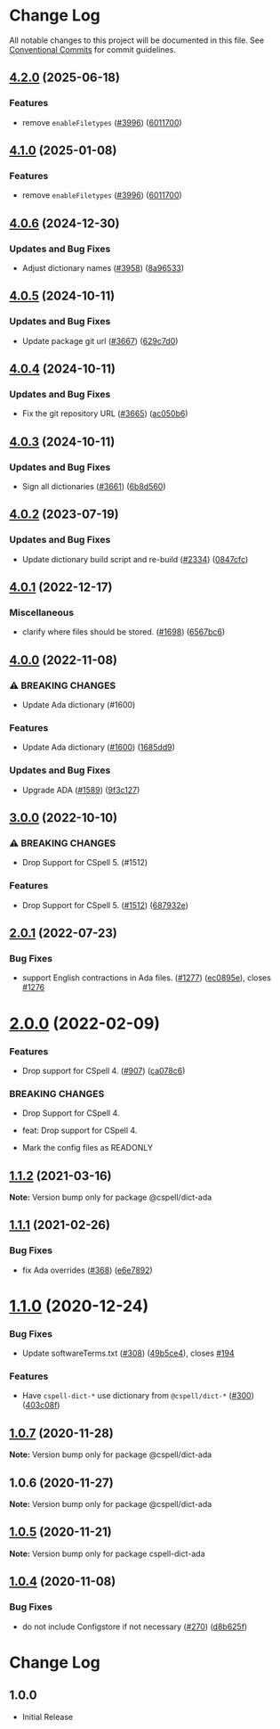 # Change Log

All notable changes to this project will be documented in this file.
See [Conventional Commits](https://conventionalcommits.org) for commit guidelines.

## [4.2.0](https://github.com/JoshuaKGoldberg/cspell-dicts/compare/@cspell/dict-ada@4.1.0...@cspell/dict-ada@4.2.0) (2025-06-18)


### Features

* remove `enableFiletypes` ([#3996](https://github.com/JoshuaKGoldberg/cspell-dicts/issues/3996)) ([6011700](https://github.com/JoshuaKGoldberg/cspell-dicts/commit/6011700cc2d90edd2048f293fe2235b6212a805a))

## [4.1.0](https://github.com/streetsidesoftware/cspell-dicts/compare/@cspell/dict-ada@4.0.6...@cspell/dict-ada@4.1.0) (2025-01-08)


### Features

* remove `enableFiletypes` ([#3996](https://github.com/streetsidesoftware/cspell-dicts/issues/3996)) ([6011700](https://github.com/streetsidesoftware/cspell-dicts/commit/6011700cc2d90edd2048f293fe2235b6212a805a))

## [4.0.6](https://github.com/streetsidesoftware/cspell-dicts/compare/@cspell/dict-ada@4.0.5...@cspell/dict-ada@4.0.6) (2024-12-30)


### Updates and Bug Fixes

* Adjust dictionary names ([#3958](https://github.com/streetsidesoftware/cspell-dicts/issues/3958)) ([8a96533](https://github.com/streetsidesoftware/cspell-dicts/commit/8a96533bec21280103740868b81559437c413501))

## [4.0.5](https://github.com/streetsidesoftware/cspell-dicts/compare/@cspell/dict-ada@4.0.4...@cspell/dict-ada@4.0.5) (2024-10-11)


### Updates and Bug Fixes

* Update package git url ([#3667](https://github.com/streetsidesoftware/cspell-dicts/issues/3667)) ([629c7d0](https://github.com/streetsidesoftware/cspell-dicts/commit/629c7d0a5e1bacad1d3874b1f8372edc3494ef97))

## [4.0.4](https://github.com/streetsidesoftware/cspell-dicts/compare/@cspell/dict-ada@4.0.3...@cspell/dict-ada@4.0.4) (2024-10-11)


### Updates and Bug Fixes

* Fix the git repository URL ([#3665](https://github.com/streetsidesoftware/cspell-dicts/issues/3665)) ([ac050b6](https://github.com/streetsidesoftware/cspell-dicts/commit/ac050b697d57820109995e92fac5ccc32ced1723))

## [4.0.3](https://github.com/streetsidesoftware/cspell-dicts/compare/@cspell/dict-ada@4.0.2...@cspell/dict-ada@4.0.3) (2024-10-11)


### Updates and Bug Fixes

* Sign all dictionaries ([#3661](https://github.com/streetsidesoftware/cspell-dicts/issues/3661)) ([6b8d560](https://github.com/streetsidesoftware/cspell-dicts/commit/6b8d560cf51a593458ce42bca415859f872cfc97))

## [4.0.2](https://github.com/streetsidesoftware/cspell-dicts/compare/@cspell/dict-ada@4.0.1...@cspell/dict-ada@4.0.2) (2023-07-19)


### Updates and Bug Fixes

* Update dictionary build script and re-build ([#2334](https://github.com/streetsidesoftware/cspell-dicts/issues/2334)) ([0847cfc](https://github.com/streetsidesoftware/cspell-dicts/commit/0847cfc9623018940e7761e08eeba0ec7c0a320e))

## [4.0.1](https://github.com/streetsidesoftware/cspell-dicts/compare/@cspell/dict-ada@4.0.0...@cspell/dict-ada@4.0.1) (2022-12-17)


### Miscellaneous

* clarify where files should be stored. ([#1698](https://github.com/streetsidesoftware/cspell-dicts/issues/1698)) ([6567bc6](https://github.com/streetsidesoftware/cspell-dicts/commit/6567bc62130404cb32945bdcc3bf07316c839396))

## [4.0.0](https://github.com/streetsidesoftware/cspell-dicts/compare/@cspell/dict-ada@3.0.0...@cspell/dict-ada@4.0.0) (2022-11-08)


### ⚠ BREAKING CHANGES

* Update Ada dictionary (#1600)

### Features

* Update Ada dictionary ([#1600](https://github.com/streetsidesoftware/cspell-dicts/issues/1600)) ([1685dd9](https://github.com/streetsidesoftware/cspell-dicts/commit/1685dd95a20601b66c67bf834ecbf5794b9f556b))


### Updates and Bug Fixes

* Upgrade ADA ([#1589](https://github.com/streetsidesoftware/cspell-dicts/issues/1589)) ([9f3c127](https://github.com/streetsidesoftware/cspell-dicts/commit/9f3c127c94561df1098ee8cb936f1929b2b2df5e))

## [3.0.0](https://github.com/streetsidesoftware/cspell-dicts/compare/@cspell/dict-ada@2.0.1...@cspell/dict-ada@3.0.0) (2022-10-10)


### ⚠ BREAKING CHANGES

* Drop Support for CSpell 5. (#1512)

### Features

* Drop Support for CSpell 5. ([#1512](https://github.com/streetsidesoftware/cspell-dicts/issues/1512)) ([687932e](https://github.com/streetsidesoftware/cspell-dicts/commit/687932e187e4bce87d7904e3a2e53dd6de6ac372))

## [2.0.1](https://github.com/streetsidesoftware/cspell-dicts/compare/@cspell/dict-ada@2.0.0...@cspell/dict-ada@2.0.1) (2022-07-23)


### Bug Fixes

* support English contractions in Ada files. ([#1277](https://github.com/streetsidesoftware/cspell-dicts/issues/1277)) ([ec0895e](https://github.com/streetsidesoftware/cspell-dicts/commit/ec0895e2f4f0728f27df111036513c80000245b1)), closes [#1276](https://github.com/streetsidesoftware/cspell-dicts/issues/1276)



# [2.0.0](https://github.com/streetsidesoftware/cspell-dicts/compare/@cspell/dict-ada@1.1.2...@cspell/dict-ada@2.0.0) (2022-02-09)


### Features

* Drop support for CSpell 4. ([#907](https://github.com/streetsidesoftware/cspell-dicts/issues/907)) ([ca078c6](https://github.com/streetsidesoftware/cspell-dicts/commit/ca078c6a2e188cc3cf6276db1ba7e007f0f06f27))


### BREAKING CHANGES

* Drop Support for CSpell 4.

* feat: Drop support for CSpell 4.
* Mark the config files as READONLY





## [1.1.2](https://github.com/streetsidesoftware/cspell-dicts/compare/@cspell/dict-ada@1.1.1...@cspell/dict-ada@1.1.2) (2021-03-16)

**Note:** Version bump only for package @cspell/dict-ada





## [1.1.1](https://github.com/streetsidesoftware/cspell-dicts/compare/@cspell/dict-ada@1.1.0...@cspell/dict-ada@1.1.1) (2021-02-26)


### Bug Fixes

* fix Ada overrides ([#368](https://github.com/streetsidesoftware/cspell-dicts/issues/368)) ([e6e7892](https://github.com/streetsidesoftware/cspell-dicts/commit/e6e789255f52720d03046c6b876b3c8e78df4519))





# [1.1.0](https://github.com/streetsidesoftware/cspell-dicts/compare/@cspell/dict-ada@1.0.7...@cspell/dict-ada@1.1.0) (2020-12-24)


### Bug Fixes

* Update softwareTerms.txt ([#308](https://github.com/streetsidesoftware/cspell-dicts/issues/308)) ([49b5ce4](https://github.com/streetsidesoftware/cspell-dicts/commit/49b5ce4a2436f3c99969d6425128d55f84c8a7fc)), closes [#194](https://github.com/streetsidesoftware/cspell-dicts/issues/194)


### Features

* Have `cspell-dict-*` use dictionary from `@cspell/dict-*` ([#300](https://github.com/streetsidesoftware/cspell-dicts/issues/300)) ([403c08f](https://github.com/streetsidesoftware/cspell-dicts/commit/403c08fbd1d11a083f586e591b87ef9a47f71944))





## [1.0.7](https://github.com/streetsidesoftware/cspell-dicts/compare/@cspell/dict-ada@1.0.6...@cspell/dict-ada@1.0.7) (2020-11-28)

**Note:** Version bump only for package @cspell/dict-ada





## 1.0.6 (2020-11-27)

**Note:** Version bump only for package @cspell/dict-ada





## [1.0.5](https://github.com/streetsidesoftware/cspell-dicts/compare/cspell-dict-ada@1.0.4...cspell-dict-ada@1.0.5) (2020-11-21)

**Note:** Version bump only for package cspell-dict-ada

## [1.0.4](https://github.com/streetsidesoftware/cspell-dicts/compare/cspell-dict-ada@1.0.3...cspell-dict-ada@1.0.4) (2020-11-08)

### Bug Fixes

- do not include Configstore if not necessary ([#270](https://github.com/streetsidesoftware/cspell-dicts/issues/270)) ([d8b625f](https://github.com/streetsidesoftware/cspell-dicts/commit/d8b625f2f42d5cc6c4a9390216ac1e5037886e44))

# Change Log

## 1.0.0

- Initial Release
